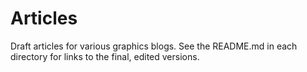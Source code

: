 Articles
========

Draft articles for various graphics blogs.  See the README.md in each directory for links to the final, edited versions.
